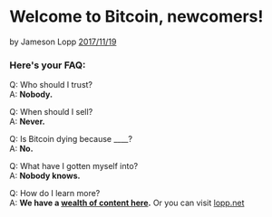 # Welcome to Bitcoin, newcomers!

by Jameson Lopp [2017/11/19](https://twitter.com/lopp/status/932350908461133825)

<LanguageDropdown/>

### Here's your FAQ:

Q: Who should I trust?  
A: **Nobody.**

Q: When should I sell?  
A: **Never.**

Q: Is Bitcoin dying because ____?  
A: **No.**

Q: What have I gotten myself into?  
A: **Nobody knows.**


Q: How do I learn more?  
A: **We have a [wealth of content here](/nr/translations).** Or you can visit [lopp.net](https://www.lopp.net/bitcoin-information.html)